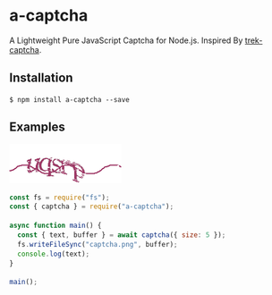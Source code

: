 # a-captcha

A Lightweight Pure JavaScript Captcha for Node.js. Inspired By [trek-captcha](https://github.com/trekjs/captcha).

## Installation

```
$ npm install a-captcha --save
```

## Examples

![captcha](./examples/captcha.png)

```js
const fs = require("fs");
const { captcha } = require("a-captcha");

async function main() {
  const { text, buffer } = await captcha({ size: 5 });
  fs.writeFileSync("captcha.png", buffer);
  console.log(text);
}

main();
```